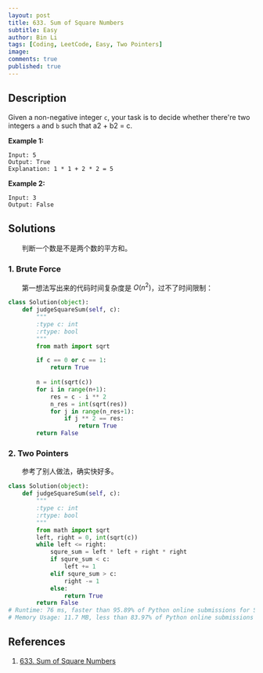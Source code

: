 ```yaml
---
layout: post
title: 633. Sum of Square Numbers
subtitle: Easy
author: Bin Li
tags: [Coding, LeetCode, Easy, Two Pointers]
image: 
comments: true
published: true
---
```


## Description

Given a non-negative integer `c`, your task is to decide whether there're two integers `a` and `b` such that a2 + b2 = c.

**Example 1:**

```
Input: 5
Output: True
Explanation: 1 * 1 + 2 * 2 = 5
```

 

**Example 2:**

```
Input: 3
Output: False
```


## Solutions
　　判断一个数是不是两个数的平方和。

### 1. Brute Force
　　第一想法写出来的代码时间复杂度是 $O(n^2)$，过不了时间限制：

```python
class Solution(object):        
    def judgeSquareSum(self, c):
        """
        :type c: int
        :rtype: bool
        """
        from math import sqrt

        if c == 0 or c == 1:
            return True
        
        n = int(sqrt(c))
        for i in range(n+1):
            res = c - i ** 2
            n_res = int(sqrt(res))
            for j in range(n_res+1):
                if j ** 2 == res:
                    return True
        return False
```

### 2. Two Pointers
　　参考了别人做法，确实快好多。
```python
class Solution(object):        
    def judgeSquareSum(self, c):
        """
        :type c: int
        :rtype: bool
        """
        from math import sqrt
        left, right = 0, int(sqrt(c))
        while left <= right:
            squre_sum = left * left + right * right
            if squre_sum < c:
                left += 1
            elif squre_sum > c:
                right -= 1
            else:
                return True
        return False
# Runtime: 76 ms, faster than 95.89% of Python online submissions for Sum of Square Numbers.
# Memory Usage: 11.7 MB, less than 83.97% of Python online submissions for Sum of Square Numbers.
```

## References
1. [633. Sum of Square Numbers](https://leetcode.com/problems/sum-of-square-numbers/)
